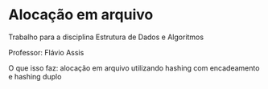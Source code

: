 # Alocação em arquivo
Trabalho para a disciplina Estrutura de Dados e Algoritmos

Professor: Flávio Assis

O que isso faz: alocação em arquivo utilizando hashing com encadeamento e hashing duplo
